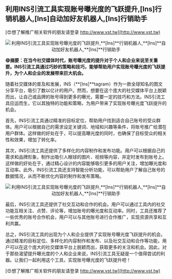 ## **利用INS引流工具实现账号曝光度的飞跃提升,**[Ins]**行销机器人,**[Ins]**自动加好友机器人,**[Ins]**行销助手**

[😍想了解推广相关软件的朋友请登录 http://www.vst.tw](http://www.vst.tw)

 <center><img src="https://vst.tw/MP4/tuiguang/png/1.png" alt="利用INS引流工具实现账号曝光度的飞跃提升,**[Ins]**行销机器人,**[Ins]**自动加好友机器人,**[Ins]**行销助手"></center>

**😄摘要：在当今社交媒体时代，账号曝光度的提升对于个人和企业来说至关重要。INS引流工具通过巧妙的策略和技巧，能够帮助用户实现账号曝光度的飞跃提升，为个人和企业的发展带来巨大机会。**

随着社交媒体的普及和发展，INS（**[Ins]**tagram）作为一款全球知名的图文分享平台，吸引了数以亿计的用户。然而，想要在这个庞大的社交媒体平台上脱颖而出，让自己或品牌的账号得到更多的曝光，需要一定的技巧和方法。INS引流工具应运而生，它以其独特的功能和策略，为用户带来了实现账号曝光度飞跃提升的机会。

首先，INS引流工具通过精准的目标定位，帮助用户找到适合自己账号的受众群体。用户可以根据自己的需求设定关键词、地域和兴趣等条件，将账号推广给潜在用户群体。这样做的好处在于，可以提高曝光度的同时，也确保了目标受众的相关性和效果，增加了转化率。

其次，INS引流工具还提供了多样化的内容制作和发布功能。用户可以根据自己的需求和品牌形象，制作出吸引人眼球的图片、视频等内容，并定时发布到账号上。这样做的好处在于，通过精心设计的内容能够吸引更多的用户关注，增加曝光度和互动率。此外，INS引流工具还支持智能分析功能，可以帮助用户了解自己账号的数据情况，从而不断优化内容的制作和发布策略。

 <center><img src="https://vst.tw/MP4/tuiguang/png/5.png" alt="利用INS引流工具实现账号曝光度的飞跃提升,**[Ins]**行销机器人,**[Ins]**自动加好友机器人,**[Ins]**行销助手"></center>

最后，INS引流工具还提供了社交互动和合作的机会。用户可以通过工具内的社交功能互相关注、点赞、评论等，增加账号的曝光度和互动率。同时，工具还推荐了一些优秀的账号合作机会，用户可以与其他账号进行合作推广，实现资源共享和互利共赢。

总之，INS引流工具的出现为个人和企业提供了实现账号曝光度飞跃提升的机会。通过精准的目标定位、多样化的内容制作和发布、以及社交互动和合作等功能，用户可以在这个庞大的社交媒体平台上脱颖而出，获取更多的关注和机会。因此，对于那些渴望提升曝光度的个人和企业来说，INS引流工具无疑是一个值得尝试的利器。让我们一起利用这个工具，实现账号曝光度的飞跃提升吧！

[😍想了解推广相关软件的朋友请登录 http://www.vst.tw](http://www.vst.tw)



